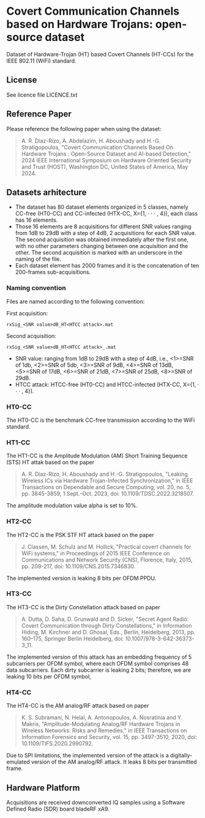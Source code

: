 # Covert Communication Channels based on Hardware Trojans: open-source dataset
Dataset of Hardware-Trojan (HT) based Covert Channels (HT-CCs) for the IEEE 802.11 (WiFi) standard.

## License
See licence file LICENCE.txt

## Reference Paper
Please reference the following paper when using the dataset:
> A. R. Díaz-Rizo, A. Abdelazim, H. Aboushady and H.-G. Stratigopoulos, "Covert Communication Channels Based On Hardware Trojans : Open-Source Dataset and AI-based Detection," 2024 IEEE International Symposium on Hardware Oriented Security and Trust (HOST), Washington DC, United States of America, May 2024.

## Datasets arhitecture
+ The dataset has 80 dataset elements organized in 5 classes, namely CC-free (HT0-CC) and CC-infected (HTX-CC, X={1, · · · , 4}), each class has 16 elements.
+ Those 16 elements are 8 acquisitions for different SNR values ranging from 1dB to 29dB with a step of 4dB, 2 acquisitions for each SNR value. The second acquisition was obtained immediately after the first one, with no other parameters changing between one acquisition and the other. The second acquisition is marked with an underscore in the naming of the file.
+ Each dataset element has 2000 frames and it is the concatenation of ten 200-frames sub-acquisitions.

### Naming convention
Files are named according to the following convention:

First acquisition:
```
rxSig_<SNR value>dB_HT<HTCC attack>.mat
```

Second acquisition:
```
rxSig_<SNR value>dB_HT<HTCC attack>_.mat
```
+ SNR value: ranging from 1dB to 29dB with a step of 4dB, i.e., <1>=SNR of 1db, <2>=SNR of 5db, <3>=SNR of 9dB, <4>=SNR of 13dB, <5>=SNR of 17dB, <6>=SNR of 21dB, <7>=SNR of 25dB, <8>=SNR of 29dB.
+ HTCC attack: HTCC-free (HT0-CC) and HTCC-infected (HTX-CC, X={1, · · · , 4}).

### HT0-CC
The HT0-CC is the benchmark CC-free transmission according to the WiFi standard.

### HT1-CC
The HT1-CC is the Amplitude Modulation (AM) Short Training Sequence (STS) HT attak based on the paper
> A. R. Díaz-Rizo, H. Aboushady and H.-G. Stratigopoulos, "Leaking Wireless ICs via Hardware Trojan-Infected Synchronization," in IEEE Transactions on Dependable and Secure Computing, vol. 20, no. 5, pp. 3845-3859, 1 Sept.-Oct. 2023, doi: 10.1109/TDSC.2022.3218507.

The amplitude modulation value alpha is set to 10%.

### HT2-CC
The HT2-CC is the PSK STF HT attack based on the paper
> J. Classen, M. Schulz and M. Hollick, "Practical covert channels for WiFi systems," in Proceedings of 2015 IEEE Conference on Communications and Network Security (CNS), Florence, Italy, 2015, pp. 209-217, doi: 10.1109/CNS.2015.7346830.

The implemented version is leaking 8 bits per OFDM PPDU.

### HT3-CC
The HT3-CC is the Dirty Constellation attack based on paper
> A. Dutta, D. Saha, D. Grunwald and D. Sicker, "Secret Agent Radio: Covert Communication through Dirty Constellations," in Information Hiding, M. Kirchner and D. Ghosal, Eds., Berlin, Heidelberg, 2013,
pp. 160–175, Springer Berlin Heidelberg, doi: 10.1007/978-3-642-36373-3_11.

The implemented version of this attack has an embedding frequency of 5 subcarriers per OFDM symbol, where each OFDM symbol comprises 48 data subcarriers. Each dirty subcarrier is leaking 2 bits; therefore, we are leaking 10 bits per OFDM symbol,

### HT4-CC
The HT4-CC is the AM analog/RF attack based on paper
> K. S. Subramani, N. Helal, A. Antonopoulos, A. Nosratinia and Y. Makris, "Amplitude-Modulating Analog/RF Hardware Trojans in Wireless Networks: Risks and Remedies," in IEEE Transactions on Information Forensics and Security, vol. 15, pp. 3497-3510, 2020, doi: 10.1109/TIFS.2020.2990792.

Due to SPI limitations, the implemented version of the attack is a digitally-emulated version of the AM analog/RF attack. It leaks 8 bits per transmitted frame.

## Hardware Platform
Acquisitions are received downconverted IQ samples using a Software Defined Radio (SDR) board bladeRF xA9.
